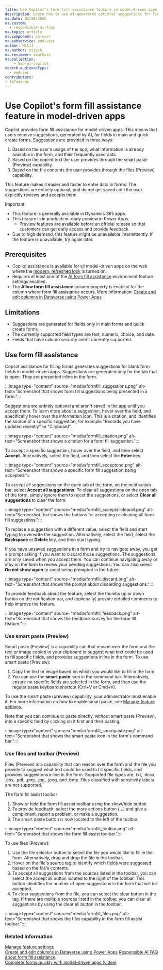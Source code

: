 ```yaml
---
title: Use Copilot's form fill assistance feature in model-driven apps 
description: Learn how to use AI-generated optional suggestions for fields in a form.
ms.date: 03/28/2025
ms.custom: 
  - responsible-ai-faqs
ms.topic: article
ms.component: pa-user
ms.subservice: end-user
author: MitiJ 
ms.author: mijosh
ms.reviewer: smurkute
ms.collection: 
    - bap-ai-copilot 
search.audienceType: 
  - enduser
contributors:
- fafuxa-ms
---
```


# Use Copilot's form fill assistance feature in model-driven apps

Copilot provides form fill assistance for model-driven apps. This means that users receive suggestions, generated by AI, for fields in main and quick create forms. Suggestions are provided in three ways:

1. Based on the user's usage of the app, what information is already available in the form, and their frequently used data.
2. Based on the copied text the user provides through the smart paste (Preview) capability.
3. Based on the file contents the user provides through the files (Preview) capability.

This feature makes it easier and faster to enter data in forms. The suggestions are entirely optional, and do not get saved until the user explicitly reviews and accepts them.

> [!IMPORTANT]
>
> - This feature is generally available in Dynamics 365 apps.
> - This feature is in production ready preview in Power Apps.
>   - Preview features are available before an official release so that customers can get early access and provide feedback.
> - Due to high demand, this feature might be unavailable intermittently. If the feature is unavailable, try again later.

## Prerequisites

- Copilot assistance is available for all model-driven apps on the web where the [modern, refreshed look](modern-fluent-design.md) is turned on.
- Requires at least one of the [AI form fill assistance](/power-platform/admin/settings-features#ai-form-fill-assistance) environment feature settings enabled.
- The **Allow form fill assistance** column property is enabled for the column where form fill assistance occurs. More information: [Create and edit columns in Dataverse using Power Apps](../maker/data-platform/create-edit-field-portal.md#view-columns)

## Limitations

- Suggestions are generated for fields only in main forms and quick create forms.
- The currently supported field types are text, numeric, choice, and date.
- Fields that have column security aren't currently supported.

## Use form fill assistance

Copilot assistance for filling forms generates suggestions for blank form fields in model-driven apps. Suggestions are generated only for the tab that is open. They are presented inline in the form.

:::image type="content" source="media/formfill_suggestions.png" alt-text="Screenshot that shows form fill suggestions being presented in a form.":::

Suggestions are entirely optional and aren't saved in the app until you accept them. To learn more about a suggestion, hover over the field, and specifically hover over the information icon. This is a citation, and identifies the source of a specific suggestion, for example "Records you have updated recently" or "Clipboard".

:::image type="content" source="media/formfill_citation.png" alt-text="Screenshot that shows a citation for a form fill suggestion.":::

To accept a specific suggestion, hover over the field, and then select **Accept**. Alternatively, select the field, and then select the **Enter** key.

:::image type="content" source="media/formfill_acceptone.png" alt-text="Screenshot that shows a specific form fill suggestion being accepted.":::

To accept all suggestions on the open tab of the form, on the notification bar, select **Accept all suggestions**. To clear all suggestions on the open tab of the form, simply ignore them to reject the suggestions, or select **Clear all suggestions** to clear the form.

:::image type="content" source="media/formfill_acceptallclearall.png" alt-text="Screenshot that shows the buttons for accepting or clearing all form fill suggestions.":::

To replace a suggestion with a different value, select the field and start typing to overwrite the suggestion. Alternatively, select the field, select the **Backspace** or **Delete** key, and then start typing.

If you have unsaved suggestions in a form and try to navigate away, you get a prompt asking if you want to discard those suggestions. The suggestions are only saved when you accept them. You can continue navigating away or stay on the form to review your pending suggestions. You can also select **Do not show again** to avoid being prompted in the future.

:::image type="content" source="media/formfill_discard.png" alt-text="Screenshot that shows the prompt about discarding suggestions.":::

To provide feedback about the feature, select the thumbs up or down button on the notification bar, and (optionally) provide detailed comments to help improve the feature.

:::image type="content" source="media/formfill_feedback.png" alt-text="Screenshot that shows the feedback survey for the form fill feature.":::

### Use smart paste (Preview)

Smart paste (Preview) is a capability can that reason over the form and the text or image copied to your clipboard to suggest what text could be used to fill specific fields, and provides suggestions inline in the form. To use smart paste (Preview):

1. Copy the text or image based on which you would like to fill in the form.
2. You can use the **smart paste** icon in the command bar. Alternatively, ensure no specific fields are selected in the form, and then use the regular paste keyboard shortcut (Ctrl+V or Cmd+V).

To use the smart paste (preview) capability, your administrator must enable it. For more information on how to enable smart paste, see [Manage feature settings](/power-platform/admin/settings-features).

Note that you can continue to paste directly, without smart paste (Preview), into a specific field by clicking on it first and then pasting.

:::image type="content" source="media/formfill_smartpaste.png" alt-text="Screenshot that shows the smart paste icon in the form's command bar.":::

### Use files and toolbar (Preview)

Files (Preview) is a capability that can reason over the form and the file you provide to suggest what text could be used to fill specific fields, and provides suggestions inline in the form. Supported file types are .txt, .docx, .csv, .pdf, .png, .jpg, .jpeg, and .bmp. Files classified with sensitivity labels are not supported.

The form fill assist toolbar 
1. Show or hide the form fill assist toolbar using the show/hide button.
2. To provide feedback, select the more actions button (...) and give a compliment, report a problem, or make a suggestion.
3. The smart paste button is now located to the left of the toolbar.

:::image type="content" source="media/formfill_toolbar.png" alt-text="Screenshot that shows the form fill assist toolbar.":::

To use files (Preview):
1. Use the file selector button to select the file you would like to fill in the form. Alternatively, drag and drop the file in the toolbar.
2. Hover on the file's source tag to identify which fields were suggested based on the file's contents.
3. To accept all suggestions from the sources listed in the toolbar, you can select the accept all button located to the right of the toolbar. This button identifies the number of open suggestions in the form that will be accepted.
4. To clear suggestions from the file, you can select the clear button in the tag. If there are multiple sources listed in the toolbar, you can clear all suggestions by using the clear all button in the toolbar.

:::image type="content" source="media/formfill_files.png" alt-text="Screenshot that shows the files capability in the form fill assist toolbar.":::

### Related information

[Manage feature settings](/power-platform/admin/settings-features)  
[Create and edit columns in Dataverse using Power Apps](/power-apps/maker/data-platform/create-edit-field-portal)
[Responsible AI FAQ about form fill assistance](/power-apps/maker/common/faq-from-filling-assistance)  
[Complete forms quickly with model-driven apps (video)](https://youtu.be/Jwlaue-Skzk?feature=shared)
